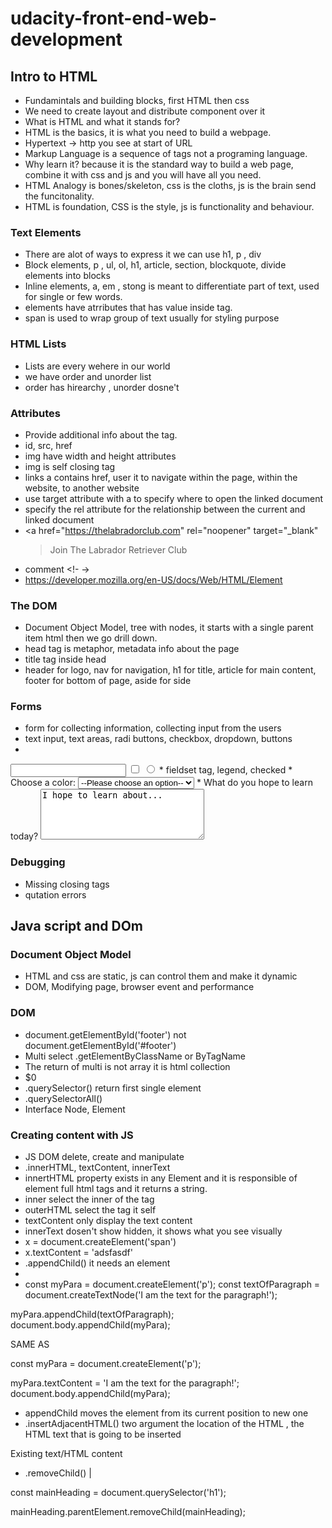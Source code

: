 # udacity-front-end-web-development

## Intro to HTML

* Fundamintals and building blocks, first HTML then css 
* We need to create layout and distribute component over it
* What is HTML and what it stands for?
* HTML is the basics, it is what you need to build a webpage.
* Hypertext -> http you see at start of URL
* Markup Language is a sequence of tags not a programing language.
* Why learn it? because it is the standard way to build a web page, combine it with css and js and you will have all you need.
* HTML Analogy is bones/skeleton, css is the cloths, js is the brain send the funcitonality.
* HTML is foundation, CSS is the style, js is functionality and behaviour.

### Text Elements

* There are alot of ways to express it we can use h1, p , div
* Block elements, p , ul, ol, h1, article, section, blockquote, divide elements into blocks
* Inline elements, a, em , stong is meant to differentiate part of text, used for single or few words.
* elements have atrributes that has value inside tag.
* span is used to wrap group of text usually for styling purpose

### HTML Lists

* Lists are every wehere in our world
* we have order and unorder list
* order has hirearchy , unorder dosne't

### Attributes

* Provide additional info about the tag.
* id, src, href
* img have width and height attributes
* img is self closing tag
* links a contains href, user it to navigate within the page, within the website, to another website
* use target attribute with a to specify where to open the linked document
* specify the rel attribute for the relationship between the current and linked document
* <a href="https://thelabradorclub.com" rel="noopener" target="_blank"
  >Join The Labrador Retriever Club</a>
* comment <!- ->
* https://developer.mozilla.org/en-US/docs/Web/HTML/Element

### The DOM

* Document Object Model, tree with nodes, it starts with a single parent item html then we go drill down.
* head tag is metaphor, metadata info about the page
* title tag inside head
* header for logo, nav for navigation, h1 for title, article for main content, footer for bottom of page, aside for side

### Forms

* form for collecting information, collecting input from the users
* text input, text areas, radi buttons, checkbox, dropdown, buttons
* <!-- A text input -->
<input type="text" />
<!-- A checkbox -->
<input type="checkbox" />
<!-- A radio button -->
<input type="radio" />
* fieldset tag, legend, checked
* <label for="color-select">Choose a color:</label>

<select id="color-select">
  <option value="">--Please choose an option--</option>
  <option value="blue">Blue</option>
  <option value="red">Red</option>
  <option value="green">Green</option>
  <option value="yellow">Yellow</option>
  <option value="orange">Orange</option>
  <option value="pink">Pink</option>
</select>
* <label for="learn">What do you hope to learn today?</label>

<textarea id="learn" name="learn" rows="5" cols="30">
I hope to learn about...
</textarea>

### Debugging

* Missing closing tags
* qutation errors

## Java script and DOm

### Document Object Model

- HTML and css are static, js can control them and make it dynamic
- DOM,  Modifying page, browser event and performance

### DOM
- document.getElementById('footer') not document.getElementById('#footer')
- Multi select .getElementByClassName or ByTagName
- The return of multi is not array it is html collection
- $0
- .querySelector() return first single element
- .querySelectorAll()
- Interface Node, Element

### Creating content with JS
- JS DOM delete, create and manipulate
- .innerHTML, textContent, innerText
- innertHTML property exists in any Element and it is responsible of element full html tags and it returns a string.
- inner select the inner of the tag
- outerHTML select the tag it self
- textContent only display the text content
- innerText dosen't show hidden, it shows what you see visually
- x = document.createElement('span')
- x.textContent = 'adsfasdf'
- .appendChild() it needs an element
- 
- const myPara = document.createElement('p');
const textOfParagraph = document.createTextNode('I am the text for the paragraph!');

myPara.appendChild(textOfParagraph);
document.body.appendChild(myPara);

SAME AS

const myPara = document.createElement('p');

myPara.textContent = 'I am the text for the paragraph!';
document.body.appendChild(myPara);
- appendChild moves the element from its current position to new one
- .insertAdjacentHTML() two argument the location of the HTML , the HTML text that is going to be inserted
<!-- beforebegin -->
<p>
    <!-- afterbegin -->
    Existing text/HTML content
    <!-- beforeend -->
</p>
<!-- afterend -->

- .removeChild() | 

const mainHeading = document.querySelector('h1');

mainHeading.parentElement.removeChild(mainHeading);

